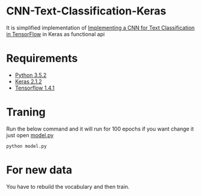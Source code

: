 # CNN-Text-Classification-Keras

It is simplified implementation of [Implementing a CNN for Text Classification in TensorFlow](http://www.wildml.com/2015/12/implementing-a-cnn-for-text-classification-in-tensorflow/) in Keras as functional api

# Requirements
- [Python 3.5.2](https://www.python.org/)
- [Keras 2.1.2](http://keras.io/)
- [Tensorflow 1.4.1](https://www.tensorflow.org/)

# Traning
Run the below command and it will run for 100 epochs if you want change it just open [model.py](https://github.com/bhaveshoswal/CNN-text-classification-keras/blob/master/model.py)

`python model.py`

# For new data
You have to rebuild the vocabulary and then train.

